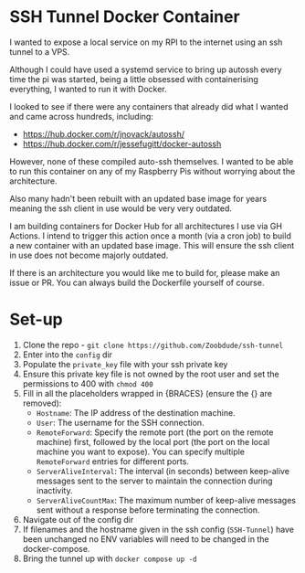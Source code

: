 # SSH Tunnel Docker Container

I wanted to expose a local service on my RPI to the internet using an ssh tunnel to a VPS.

Although I could have used a systemd service to bring up autossh every time the pi was started, being a little obsessed with containerising everything, I wanted to run it with Docker.

I looked to see if there were any containers that already did what I wanted and came across hundreds, including:

- https://hub.docker.com/r/jnovack/autossh/
- https://hub.docker.com/r/jessefugitt/docker-autossh

However, none of these compiled auto-ssh themselves. I wanted to be able to run this container on any of my Raspberry Pis without worrying about the architecture.

Also many hadn't been rebuilt with an updated base image for years meaning the ssh client in use would be very very outdated.

I am building containers for Docker Hub for all architectures I use via GH Actions. I intend to trigger this action once a month (via a cron job) to build a new container with an updated base image. This will ensure the ssh client in use does not become majorly outdated.

If there is an architecture you would like me to build for, please make an issue or PR. You can always build the Dockerfile yourself of course.

# Set-up

1. Clone the repo - `git clone https://github.com/Zoobdude/ssh-tunnel`
2. Enter into the `config` dir
3. Populate the `private_key` file with your ssh private key
4. Ensure this private key file is not owned by the root user and set the permissions to 400 with `chmod 400`
5. Fill in all the placeholders wrapped in {BRACES} (ensure the {} are removed):
   - `Hostname`: The IP address of the destination machine.
   - `User`: The username for the SSH connection.
   - `RemoteForward`: Specify the remote port (the port on the remote machine) first, followed by the local port (the port on the local machine you want to expose). You can specify multiple `RemoteForward` entries for different ports.
   - `ServerAliveInterval`: The interval (in seconds) between keep-alive messages sent to the server to maintain the connection during inactivity.
   - `ServerAliveCountMax`: The maximum number of keep-alive messages sent without a response before terminating the connection.
6. Navigate out of the config dir
7. If filenames and the hostname given in the ssh config (`SSH-Tunnel`) have been unchanged no ENV variables will need to be changed in the docker-compose.
8. Bring the tunnel up with `docker compose up -d`
